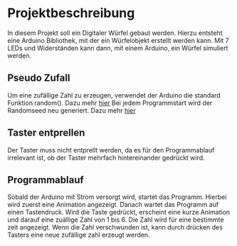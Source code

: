 # Projektbeschreibung

In diesem Projekt soll ein Digitaler Würfel gebaut werden.
Hierzu entsteht eine Arduino Bibliothek, mit der ein Würfelobjekt erstellt werden kann.
Mit 7 LEDs und Widerständen kann dann, mit einem Arduino, ein Würfel simuliert werden.

## Pseudo Zufall

Um eine zufällige Zahl zu erzeugen, verwendet der Arduino die standard Funktion random().
Dazu mehr [hier](https://www.arduino.cc/reference/en/language/functions/random-numbers/random/)
Bei jedem Programmstart wird der Randomseed neu generiert. 
Dazu mehr [hier](https://www.arduino.cc/reference/en/language/functions/random-numbers/randomseed/)

## Taster entprellen

Der Taster muss nicht entprellt werden, da es für den Programmablauf irrelevant ist,
ob der Taster mehrfach hintereinander gedrückt wird.

## Programmablauf

Sobald der Arduino mit Strom versorgt wird, startet das Programm. 
Hierbei wird zuerst eine Animation angezeigt.
Danach wartet das Programm auf einen Tastendruck.
Wird die Taste gedrückt, erscheint eine kurze Animation und darauf eine zuällige Zahl von 1 bis 6.
Die Zahl wird für eine bestimmte zeit angezeigt. 
Wenn die Zahl verschwunden ist, kann durch drücken des Tasters eine neue zufällige zahl erzeugt werden.
